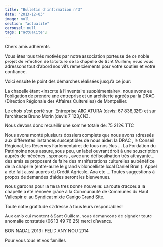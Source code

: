 ```yaml
---
title: "Bulletin d'information n°3"
date: "2013-12-03"
image: null
section: "actualite"
carousel: null
tags: ["actualite"]
---
```


<!-- # Bulletin d'information n° 3 -->

Chers amis adhérents

Vous êtes tous très motivés par notre association porteuse de ce noble projet de réfection de la toiture de la chapelle de Sant Guillem; nous vous adressons tout d’abord nos vifs remerciements pour votre soutien et votre confiance.

Voici ensuite le point des démarches réalisées jusqu’à ce jour:

La chapelle étant «inscrite à l’Inventaire supplémentaire», nous avons eu l’obligation de prendre une entreprise et un architecte agréés par la DRAC (Direction Régionale des Affaires Culturelles) de Montpellier.

Le choix s’est porté sur l’Entreprise ARC ATURA (devis: 67 838,32€) et sur l’architecte Bruno Morin (devis 7 123,01€).

Nous devons donc recueillir une somme totale de: 75 212€ TTC

Nous avons monté plusieurs dossiers complets que nous avons adressés aux différentes instances susceptibles de nous aider: la DRAC , le Conseil Régional, les Réserves Parlementaires de tous nos élus … La Fondation du Patrimoine nous assure, sous peu, un label ouvrant droit à une souscription auprès de mécènes , sponsors , avec une défiscalisation très attrayante… des amis se proposent de faire des manifestations culturelles au bénéfice de la chapelle (entre-autre le grand violoncelliste local Daniel Brun ). Appel a été fait aussi auprès du Crédit Agricole, Axa etc … Toutes suggestions à propos de demandes d’aides seront les bienvenues.

Nous gardons pour la fin la très bonne nouvelle: La route d’accès à la chapelle a été rénovée grâce à la Communauté de Communes du Haut Vallespir et au Syndicat mixte Canigo Grand Site.

Toute notre gratitude s’adresse à tous leurs responsables!

Aux amis qui montent à Sant Guillem, nous demandons de signaler toute anomalie constatée (06 13 49 76 25) merci d’avance.

BON NADAL 2013 i FELIC ANY NOU 2014

Pour vous tous et vos familles
